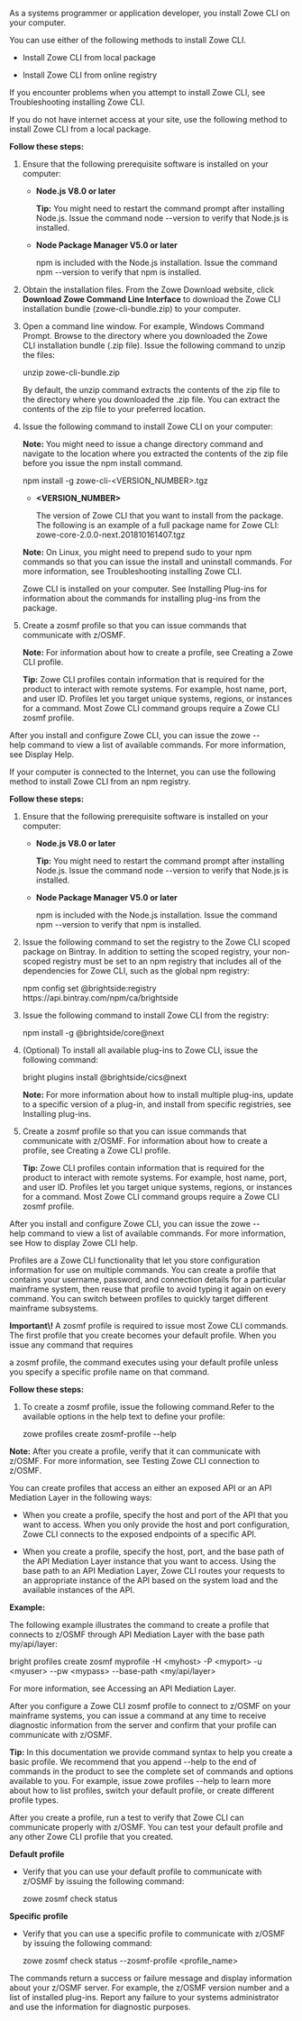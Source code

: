 <?xml version="1.0" encoding="UTF-8"?><?workdir /opt/dita-ot/out/.tmp?><?workdir-uri file:/opt/dita-ot/out/.tmp/?><?path2project ../?><?path2project-uri ../?><?path2rootmap-uri ../?><topic xmlns:ditaarch="http://dita.oasis-open.org/architecture/2005/" xmlns:dita-ot="http://dita-ot.sourceforge.net/ns/201007/dita-ot" class="- topic/topic " ditaarch:DITAArchVersion="1.2" domains="(topic hi-d) (topic ut-d) (topic indexing-d) (topic hazard-d) (topic abbrev-d) (topic pr-d) (topic sw-d) (topic ui-d)" id="installing-zowe-cli" xtrf="file:/opt/dita-ot/data/user-guide/cli-installcli.md" xtrc="topic:1;182:3"><title class="- topic/title " xtrf="file:/opt/dita-ot/data/user-guide/cli-installcli.md" xtrc="title:1;182:3">Installing Zowe CLI</title><body class="- topic/body " xtrf="file:/opt/dita-ot/data/user-guide/cli-installcli.md" xtrc="body:1;182:3"><p class="- topic/p " xtrf="file:/opt/dita-ot/data/user-guide/cli-installcli.md" xtrc="p:1;182:3">As a systems programmer or application developer, you install Zowe CLI on your computer.</p></body><topic class="- topic/topic " ditaarch:DITAArchVersion="1.2" domains="(topic hi-d) (topic ut-d) (topic indexing-d) (topic hazard-d) (topic abbrev-d) (topic pr-d) (topic sw-d) (topic ui-d)" id="methods-to-install-zowe-cli" xtrf="file:/opt/dita-ot/data/user-guide/cli-installcli.md" xtrc="topic:2;182:3"><title class="- topic/title " xtrf="file:/opt/dita-ot/data/user-guide/cli-installcli.md" xtrc="title:2;182:3">Methods to install Zowe CLI</title><body class="- topic/body " xtrf="file:/opt/dita-ot/data/user-guide/cli-installcli.md" xtrc="body:2;182:3"><p class="- topic/p " xtrf="file:/opt/dita-ot/data/user-guide/cli-installcli.md" xtrc="p:2;182:3">You can use either of the following methods to install Zowe CLI.</p><ul class="- topic/ul " xtrf="file:/opt/dita-ot/data/user-guide/cli-installcli.md" xtrc="ul:1;182:3"><li class="- topic/li " xtrf="file:/opt/dita-ot/data/user-guide/cli-installcli.md" xtrc="li:1;182:3"><p class="- topic/p " xtrf="file:/opt/dita-ot/data/user-guide/cli-installcli.md" xtrc="p:3;182:3"><xref class="- topic/xref " href="#installing-zowe-cli-from-local-package" dita-ot:orig-format="html" format="dita" xtrf="file:/opt/dita-ot/data/user-guide/cli-installcli.md" xtrc="xref:1;182:3">Install Zowe CLI from local package</xref></p></li><li class="- topic/li " xtrf="file:/opt/dita-ot/data/user-guide/cli-installcli.md" xtrc="li:2;182:3"><p class="- topic/p " xtrf="file:/opt/dita-ot/data/user-guide/cli-installcli.md" xtrc="p:4;182:3"><xref class="- topic/xref " href="#installing-zowe-cli-from-online-registry" dita-ot:orig-format="html" format="dita" xtrf="file:/opt/dita-ot/data/user-guide/cli-installcli.md" xtrc="xref:2;182:3">Install Zowe CLI from online registry</xref></p></li></ul><p class="- topic/p " xtrf="file:/opt/dita-ot/data/user-guide/cli-installcli.md" xtrc="p:5;182:3">If you encounter problems when you attempt to install Zowe CLI, see <xref class="- topic/xref " href="cba5969ad40d129cdbe2989cb8f45ebeadad6b34.md#troubleshooting-installing-zowe-cli" dita-ot:orig-format="markdown" format="dita" xtrf="file:/opt/dita-ot/data/user-guide/cli-installcli.md" xtrc="xref:3;182:3">Troubleshooting installing Zowe CLI</xref>.</p></body><topic class="- topic/topic " ditaarch:DITAArchVersion="1.2" domains="(topic hi-d) (topic ut-d) (topic indexing-d) (topic hazard-d) (topic abbrev-d) (topic pr-d) (topic sw-d) (topic ui-d)" id="installingzowe-cli-from-local-package" xtrf="file:/opt/dita-ot/data/user-guide/cli-installcli.md" xtrc="topic:3;182:3"><title class="- topic/title " xtrf="file:/opt/dita-ot/data/user-guide/cli-installcli.md" xtrc="title:3;182:3">Installing Zowe CLI from local package</title><body class="- topic/body " xtrf="file:/opt/dita-ot/data/user-guide/cli-installcli.md" xtrc="body:3;182:3"><p class="- topic/p " xtrf="file:/opt/dita-ot/data/user-guide/cli-installcli.md" xtrc="p:6;182:3">If you do not have internet access at your site, use the following method to install Zowe CLI from a local package.</p><p class="- topic/p " xtrf="file:/opt/dita-ot/data/user-guide/cli-installcli.md" xtrc="p:7;182:3"><b class="+ topic/ph hi-d/b " xtrf="file:/opt/dita-ot/data/user-guide/cli-installcli.md" xtrc="b:1;182:3">Follow these steps:</b></p><ol class="- topic/ol " xtrf="file:/opt/dita-ot/data/user-guide/cli-installcli.md" xtrc="ol:1;182:3"><li class="- topic/li " xtrf="file:/opt/dita-ot/data/user-guide/cli-installcli.md" xtrc="li:3;182:3"><p class="- topic/p " xtrf="file:/opt/dita-ot/data/user-guide/cli-installcli.md" xtrc="p:8;182:3">Ensure that the following prerequisite software is installed on your computer:</p><ul class="- topic/ul " xtrf="file:/opt/dita-ot/data/user-guide/cli-installcli.md" xtrc="ul:2;182:3"><li class="- topic/li " xtrf="file:/opt/dita-ot/data/user-guide/cli-installcli.md" xtrc="li:4;182:3"><p class="- topic/p " xtrf="file:/opt/dita-ot/data/user-guide/cli-installcli.md" xtrc="p:9;182:3"><xref class="- topic/xref " href="https://nodejs.org/en/download/" format="html" scope="external" xtrf="file:/opt/dita-ot/data/user-guide/cli-installcli.md" xtrc="xref:4;182:3"><b class="+ topic/ph hi-d/b " xtrf="file:/opt/dita-ot/data/user-guide/cli-installcli.md" xtrc="b:2;182:3">Node.js V8.0 or later</b></xref></p><p class="- topic/p " xtrf="file:/opt/dita-ot/data/user-guide/cli-installcli.md" xtrc="p:10;182:3"><b class="+ topic/ph hi-d/b " xtrf="file:/opt/dita-ot/data/user-guide/cli-installcli.md" xtrc="b:3;182:3">Tip:</b> You might need to restart the command prompt after installing Node.js. Issue the command <codeph class="+ topic/ph pr-d/codeph " xtrf="file:/opt/dita-ot/data/user-guide/cli-installcli.md" xtrc="codeph:1;182:3">node --version</codeph> to verify that Node.js is installed.</p></li><li class="- topic/li " xtrf="file:/opt/dita-ot/data/user-guide/cli-installcli.md" xtrc="li:5;182:3"><p class="- topic/p " xtrf="file:/opt/dita-ot/data/user-guide/cli-installcli.md" xtrc="p:11;182:3"><b class="+ topic/ph hi-d/b " xtrf="file:/opt/dita-ot/data/user-guide/cli-installcli.md" xtrc="b:4;182:3">Node Package Manager V5.0 or later</b></p><p class="- topic/p " xtrf="file:/opt/dita-ot/data/user-guide/cli-installcli.md" xtrc="p:12;182:3">npm is included with the Node.js installation. Issue the command <codeph class="+ topic/ph pr-d/codeph " xtrf="file:/opt/dita-ot/data/user-guide/cli-installcli.md" xtrc="codeph:2;182:3">npm --version</codeph> to verify that npm is installed.</p></li></ul></li><li class="- topic/li " xtrf="file:/opt/dita-ot/data/user-guide/cli-installcli.md" xtrc="li:6;182:3"><p class="- topic/p " xtrf="file:/opt/dita-ot/data/user-guide/cli-installcli.md" xtrc="p:13;182:3">Obtain the installation files. From the Zowe <xref class="- topic/xref " href="https://zowe.org/download/" format="html" scope="external" xtrf="file:/opt/dita-ot/data/user-guide/cli-installcli.md" xtrc="xref:5;182:3">Download</xref> website, click <b class="+ topic/ph hi-d/b " xtrf="file:/opt/dita-ot/data/user-guide/cli-installcli.md" xtrc="b:5;182:3">Download Zowe Command Line Interface</b> to download the Zowe CLI installation bundle (<codeph class="+ topic/ph pr-d/codeph " xtrf="file:/opt/dita-ot/data/user-guide/cli-installcli.md" xtrc="codeph:3;182:3">zowe-cli-bundle.zip</codeph>) to your computer.</p></li><li class="- topic/li " xtrf="file:/opt/dita-ot/data/user-guide/cli-installcli.md" xtrc="li:7;182:3"><p class="- topic/p " xtrf="file:/opt/dita-ot/data/user-guide/cli-installcli.md" xtrc="p:14;182:3">Open a command line window. For example, Windows Command Prompt. Browse to the directory where you downloaded the Zowe CLI installation bundle (.zip file). Issue the following command to unzip the files:</p><codeblock class="+ topic/pre pr-d/codeblock " xml:space="preserve" xtrf="file:/opt/dita-ot/data/user-guide/cli-installcli.md" xtrc="codeblock:1;182:3">unzip zowe-cli-bundle.zip</codeblock><p class="- topic/p " xtrf="file:/opt/dita-ot/data/user-guide/cli-installcli.md" xtrc="p:15;182:3">By default, the unzip command extracts the contents of the zip file to the directory where you downloaded the .zip file. You can extract the contents of the zip file to your preferred location.</p></li><li class="- topic/li " xtrf="file:/opt/dita-ot/data/user-guide/cli-installcli.md" xtrc="li:8;182:3"><p class="- topic/p " xtrf="file:/opt/dita-ot/data/user-guide/cli-installcli.md" xtrc="p:16;182:3">Issue the following command to install Zowe CLI on your computer:</p><p class="- topic/p " xtrf="file:/opt/dita-ot/data/user-guide/cli-installcli.md" xtrc="p:17;182:3"><b class="+ topic/ph hi-d/b " xtrf="file:/opt/dita-ot/data/user-guide/cli-installcli.md" xtrc="b:6;182:3">Note:</b> You might need to issue a change directory command and navigate to the location where you extracted the contents of the zip file before you issue the <codeph class="+ topic/ph pr-d/codeph " xtrf="file:/opt/dita-ot/data/user-guide/cli-installcli.md" xtrc="codeph:4;182:3">npm install</codeph> command.</p><codeblock class="+ topic/pre pr-d/codeblock " xml:space="preserve" xtrf="file:/opt/dita-ot/data/user-guide/cli-installcli.md" xtrc="codeblock:2;182:3">npm install -g zowe-cli-&lt;VERSION_NUMBER&gt;.tgz </codeblock><ul class="- topic/ul " xtrf="file:/opt/dita-ot/data/user-guide/cli-installcli.md" xtrc="ul:3;182:3"><li class="- topic/li " xtrf="file:/opt/dita-ot/data/user-guide/cli-installcli.md" xtrc="li:9;182:3"><p class="- topic/p " xtrf="file:/opt/dita-ot/data/user-guide/cli-installcli.md" xtrc="p:18;182:3"><b class="+ topic/ph hi-d/b " xtrf="file:/opt/dita-ot/data/user-guide/cli-installcli.md" xtrc="b:7;182:3">&lt;VERSION_NUMBER&gt;</b></p><p class="- topic/p " xtrf="file:/opt/dita-ot/data/user-guide/cli-installcli.md" xtrc="p:19;182:3">The version of Zowe CLI that you want to install from the package. The following is an example of a full package name for Zowe CLI: <codeph class="+ topic/ph pr-d/codeph " xtrf="file:/opt/dita-ot/data/user-guide/cli-installcli.md" xtrc="codeph:5;182:3">zowe-core-2.0.0-next.201810161407.tgz</codeph></p></li></ul><p class="- topic/p " xtrf="file:/opt/dita-ot/data/user-guide/cli-installcli.md" xtrc="p:20;182:3"><b class="+ topic/ph hi-d/b " xtrf="file:/opt/dita-ot/data/user-guide/cli-installcli.md" xtrc="b:8;182:3">Note:</b> On Linux, you might need to prepend <codeph class="+ topic/ph pr-d/codeph " xtrf="file:/opt/dita-ot/data/user-guide/cli-installcli.md" xtrc="codeph:6;182:3">sudo</codeph> to your <codeph class="+ topic/ph pr-d/codeph " xtrf="file:/opt/dita-ot/data/user-guide/cli-installcli.md" xtrc="codeph:7;182:3">npm</codeph> commands so that you can issue the install and uninstall commands. For more information, see <xref class="- topic/xref " href="cba5969ad40d129cdbe2989cb8f45ebeadad6b34.md#troubleshooting-installing-zowe-cli" dita-ot:orig-format="markdown" format="dita" xtrf="file:/opt/dita-ot/data/user-guide/cli-installcli.md" xtrc="xref:6;182:3">Troubleshooting installing Zowe CLI</xref>.</p><p class="- topic/p " xtrf="file:/opt/dita-ot/data/user-guide/cli-installcli.md" xtrc="p:21;182:3">Zowe CLI is installed on your computer. See <xref class="- topic/xref " href="1a6c3f0d9fa63ea1a1cf6e1213445ad34ae850b4.md" dita-ot:orig-format="markdown" format="dita" xtrf="file:/opt/dita-ot/data/user-guide/cli-installcli.md" xtrc="xref:7;182:3">Installing Plug-ins</xref> for information about the commands for installing plug-ins from the package.</p></li><li class="- topic/li " xtrf="file:/opt/dita-ot/data/user-guide/cli-installcli.md" xtrc="li:10;182:3"><p class="- topic/p " xtrf="file:/opt/dita-ot/data/user-guide/cli-installcli.md" xtrc="p:22;182:3">Create a <codeph class="+ topic/ph pr-d/codeph " xtrf="file:/opt/dita-ot/data/user-guide/cli-installcli.md" xtrc="codeph:8;182:3">zosmf</codeph> profile so that you can issue commands that communicate with z/OSMF.</p><p class="- topic/p " xtrf="file:/opt/dita-ot/data/user-guide/cli-installcli.md" xtrc="p:23;182:3"><b class="+ topic/ph hi-d/b " xtrf="file:/opt/dita-ot/data/user-guide/cli-installcli.md" xtrc="b:9;182:3">Note:</b> For information about how to create a profile, see <xref class="- topic/xref " href="#creating-a-zowe-cli-profile" dita-ot:orig-format="html" format="dita" xtrf="file:/opt/dita-ot/data/user-guide/cli-installcli.md" xtrc="xref:8;182:3">Creating a Zowe CLI profile</xref>.</p><p class="- topic/p " xtrf="file:/opt/dita-ot/data/user-guide/cli-installcli.md" xtrc="p:24;182:3"><b class="+ topic/ph hi-d/b " xtrf="file:/opt/dita-ot/data/user-guide/cli-installcli.md" xtrc="b:10;182:3">Tip:</b> Zowe CLI profiles contain information that is required for the product to interact with remote systems. For example, host name, port, and user ID. Profiles let you target unique systems, regions, or instances for a command. Most Zowe CLI <xref class="- topic/xref " href="0feb8859f6145a73135386a23ea7a02468bc4823.md#zowe-cli-command-groups" dita-ot:orig-format="markdown" format="dita" xtrf="file:/opt/dita-ot/data/user-guide/cli-installcli.md" xtrc="xref:9;182:3">command groups</xref> require a Zowe CLI <codeph class="+ topic/ph pr-d/codeph " xtrf="file:/opt/dita-ot/data/user-guide/cli-installcli.md" xtrc="codeph:9;182:3">zosmf</codeph> profile.</p></li></ol><p class="- topic/p " xtrf="file:/opt/dita-ot/data/user-guide/cli-installcli.md" xtrc="p:25;182:3">After you install and configure Zowe CLI, you can issue the <codeph class="+ topic/ph pr-d/codeph " xtrf="file:/opt/dita-ot/data/user-guide/cli-installcli.md" xtrc="codeph:10;182:3">zowe --help</codeph> command to view a list of available commands. For more information, see <xref class="- topic/xref " href="0feb8859f6145a73135386a23ea7a02468bc4823.md#displaying-zowe-cli-help" dita-ot:orig-format="markdown" format="dita" xtrf="file:/opt/dita-ot/data/user-guide/cli-installcli.md" xtrc="xref:10;182:3">Display Help</xref>.</p></body></topic><topic class="- topic/topic " ditaarch:DITAArchVersion="1.2" domains="(topic hi-d) (topic ut-d) (topic indexing-d) (topic hazard-d) (topic abbrev-d) (topic pr-d) (topic sw-d) (topic ui-d)" id="installing-zowe-cli-from-online-registry" xtrf="file:/opt/dita-ot/data/user-guide/cli-installcli.md" xtrc="topic:4;182:3"><title class="- topic/title " xtrf="file:/opt/dita-ot/data/user-guide/cli-installcli.md" xtrc="title:4;182:3">Installing Zowe CLI from online registry</title><body class="- topic/body " xtrf="file:/opt/dita-ot/data/user-guide/cli-installcli.md" xtrc="body:4;182:3"><p class="- topic/p " xtrf="file:/opt/dita-ot/data/user-guide/cli-installcli.md" xtrc="p:26;182:3">If your computer is connected to the Internet, you can use the following method to install Zowe CLI from an npm registry.</p><p class="- topic/p " xtrf="file:/opt/dita-ot/data/user-guide/cli-installcli.md" xtrc="p:27;182:3"><b class="+ topic/ph hi-d/b " xtrf="file:/opt/dita-ot/data/user-guide/cli-installcli.md" xtrc="b:11;182:3">Follow these steps:</b></p><ol class="- topic/ol " xtrf="file:/opt/dita-ot/data/user-guide/cli-installcli.md" xtrc="ol:2;182:3"><li class="- topic/li " xtrf="file:/opt/dita-ot/data/user-guide/cli-installcli.md" xtrc="li:11;182:3"><p class="- topic/p " xtrf="file:/opt/dita-ot/data/user-guide/cli-installcli.md" xtrc="p:28;182:3">Ensure that the following prerequisite software is installed on your computer:</p><ul class="- topic/ul " xtrf="file:/opt/dita-ot/data/user-guide/cli-installcli.md" xtrc="ul:4;182:3"><li class="- topic/li " xtrf="file:/opt/dita-ot/data/user-guide/cli-installcli.md" xtrc="li:12;182:3"><p class="- topic/p " xtrf="file:/opt/dita-ot/data/user-guide/cli-installcli.md" xtrc="p:29;182:3"><xref class="- topic/xref " href="https://nodejs.org/en/download/" format="html" scope="external" xtrf="file:/opt/dita-ot/data/user-guide/cli-installcli.md" xtrc="xref:11;182:3"><b class="+ topic/ph hi-d/b " xtrf="file:/opt/dita-ot/data/user-guide/cli-installcli.md" xtrc="b:12;182:3">Node.js V8.0 or later</b></xref></p><p class="- topic/p " xtrf="file:/opt/dita-ot/data/user-guide/cli-installcli.md" xtrc="p:30;182:3"><b class="+ topic/ph hi-d/b " xtrf="file:/opt/dita-ot/data/user-guide/cli-installcli.md" xtrc="b:13;182:3">Tip:</b> You might need to restart the command prompt after installing Node.js. Issue the command <codeph class="+ topic/ph pr-d/codeph " xtrf="file:/opt/dita-ot/data/user-guide/cli-installcli.md" xtrc="codeph:11;182:3">node --version</codeph> to verify that Node.js is installed.</p></li><li class="- topic/li " xtrf="file:/opt/dita-ot/data/user-guide/cli-installcli.md" xtrc="li:13;182:3"><p class="- topic/p " xtrf="file:/opt/dita-ot/data/user-guide/cli-installcli.md" xtrc="p:31;182:3"><b class="+ topic/ph hi-d/b " xtrf="file:/opt/dita-ot/data/user-guide/cli-installcli.md" xtrc="b:14;182:3">Node Package Manager V5.0 or later</b></p><p class="- topic/p " xtrf="file:/opt/dita-ot/data/user-guide/cli-installcli.md" xtrc="p:32;182:3">npm is included with the Node.js installation. Issue the command <codeph class="+ topic/ph pr-d/codeph " xtrf="file:/opt/dita-ot/data/user-guide/cli-installcli.md" xtrc="codeph:12;182:3">npm --version</codeph> to verify that npm is installed.</p></li></ul></li><li class="- topic/li " xtrf="file:/opt/dita-ot/data/user-guide/cli-installcli.md" xtrc="li:14;182:3"><p class="- topic/p " xtrf="file:/opt/dita-ot/data/user-guide/cli-installcli.md" xtrc="p:33;182:3">Issue the following command to set the registry to the Zowe CLI scoped package on Bintray. In addition to setting the scoped registry, your non-scoped registry must be set to an npm registry that includes all of the dependencies for Zowe CLI, such as the global npm registry:</p><codeblock class="+ topic/pre pr-d/codeblock " xml:space="preserve" xtrf="file:/opt/dita-ot/data/user-guide/cli-installcli.md" xtrc="codeblock:3;182:3">npm config set @brightside:registry https://api.bintray.com/npm/ca/brightside</codeblock></li><li class="- topic/li " xtrf="file:/opt/dita-ot/data/user-guide/cli-installcli.md" xtrc="li:15;182:3"><p class="- topic/p " xtrf="file:/opt/dita-ot/data/user-guide/cli-installcli.md" xtrc="p:34;182:3">Issue the following command to install Zowe CLI from the registry:</p><codeblock class="+ topic/pre pr-d/codeblock " xml:space="preserve" xtrf="file:/opt/dita-ot/data/user-guide/cli-installcli.md" xtrc="codeblock:4;182:3">npm install -g @brightside/core@next</codeblock></li><li class="- topic/li " xtrf="file:/opt/dita-ot/data/user-guide/cli-installcli.md" xtrc="li:16;182:3"><p class="- topic/p " xtrf="file:/opt/dita-ot/data/user-guide/cli-installcli.md" xtrc="p:35;182:3">(Optional) To install all available plug-ins to Zowe CLI, issue the following command:</p><codeblock class="+ topic/pre pr-d/codeblock " xml:space="preserve" xtrf="file:/opt/dita-ot/data/user-guide/cli-installcli.md" xtrc="codeblock:5;182:3">bright plugins install @brightside/cics@next</codeblock><p class="- topic/p " xtrf="file:/opt/dita-ot/data/user-guide/cli-installcli.md" xtrc="p:36;182:3"><b class="+ topic/ph hi-d/b " xtrf="file:/opt/dita-ot/data/user-guide/cli-installcli.md" xtrc="b:15;182:3">Note:</b> For more information about how to install multiple plug-ins, update to a specific version of a plug-in, and install from specific registries, see <xref class="- topic/xref " href="1a6c3f0d9fa63ea1a1cf6e1213445ad34ae850b4.md" dita-ot:orig-format="markdown" format="dita" xtrf="file:/opt/dita-ot/data/user-guide/cli-installcli.md" xtrc="xref:12;182:3">Installing plug-ins</xref>.</p></li><li class="- topic/li " xtrf="file:/opt/dita-ot/data/user-guide/cli-installcli.md" xtrc="li:17;182:3"><p class="- topic/p " xtrf="file:/opt/dita-ot/data/user-guide/cli-installcli.md" xtrc="p:37;182:3">Create a <codeph class="+ topic/ph pr-d/codeph " xtrf="file:/opt/dita-ot/data/user-guide/cli-installcli.md" xtrc="codeph:13;182:3">zosmf</codeph> profile so that you can issue commands that communicate with z/OSMF. For information about how to create a profile, see <xref class="- topic/xref " href="#creating-a-zowe-cli-profile" dita-ot:orig-format="html" format="dita" xtrf="file:/opt/dita-ot/data/user-guide/cli-installcli.md" xtrc="xref:13;182:3">Creating a Zowe CLI profile</xref>.</p><p class="- topic/p " xtrf="file:/opt/dita-ot/data/user-guide/cli-installcli.md" xtrc="p:38;182:3"><b class="+ topic/ph hi-d/b " xtrf="file:/opt/dita-ot/data/user-guide/cli-installcli.md" xtrc="b:16;182:3">Tip:</b> Zowe CLI profiles contain information that is required for the product to interact with remote systems. For example, host name, port, and user ID. Profiles let you target unique systems, regions, or instances for a command. Most Zowe CLI <xref class="- topic/xref " href="0feb8859f6145a73135386a23ea7a02468bc4823.md#zowe-cli-command-groups" dita-ot:orig-format="markdown" format="dita" xtrf="file:/opt/dita-ot/data/user-guide/cli-installcli.md" xtrc="xref:14;182:3">command groups</xref> require a Zowe CLI <codeph class="+ topic/ph pr-d/codeph " xtrf="file:/opt/dita-ot/data/user-guide/cli-installcli.md" xtrc="codeph:14;182:3">zosmf</codeph> profile.</p></li></ol><p class="- topic/p " xtrf="file:/opt/dita-ot/data/user-guide/cli-installcli.md" xtrc="p:39;182:3">After you install and configure Zowe CLI, you can issue the <codeph class="+ topic/ph pr-d/codeph " xtrf="file:/opt/dita-ot/data/user-guide/cli-installcli.md" xtrc="codeph:15;182:3">zowe --help</codeph> command to view a list of available commands. For more information, see <xref class="- topic/xref " href="0feb8859f6145a73135386a23ea7a02468bc4823.md#displaying-zowe-cli-help" dita-ot:orig-format="markdown" format="dita" xtrf="file:/opt/dita-ot/data/user-guide/cli-installcli.md" xtrc="xref:15;182:3">How to display Zowe CLI help</xref>.</p></body></topic></topic><topic class="- topic/topic " ditaarch:DITAArchVersion="1.2" domains="(topic hi-d) (topic ut-d) (topic indexing-d) (topic hazard-d) (topic abbrev-d) (topic pr-d) (topic sw-d) (topic ui-d)" id="creating-a-zowe-cli-profile" xtrf="file:/opt/dita-ot/data/user-guide/cli-installcli.md" xtrc="topic:5;182:3"><title class="- topic/title " xtrf="file:/opt/dita-ot/data/user-guide/cli-installcli.md" xtrc="title:5;182:3">Creating a Zowe CLI profile</title><body class="- topic/body " xtrf="file:/opt/dita-ot/data/user-guide/cli-installcli.md" xtrc="body:5;182:3"><p class="- topic/p " xtrf="file:/opt/dita-ot/data/user-guide/cli-installcli.md" xtrc="p:40;182:3">Profiles are a Zowe CLI functionality that let you store configuration information for use on multiple commands. You can create a profile that contains your username, password, and connection details for a particular mainframe system, then reuse that profile to avoid typing it again on every command. You can switch between profiles to quickly target different mainframe subsystems.</p><p class="- topic/p " xtrf="file:/opt/dita-ot/data/user-guide/cli-installcli.md" xtrc="p:41;182:3"><b class="+ topic/ph hi-d/b " xtrf="file:/opt/dita-ot/data/user-guide/cli-installcli.md" xtrc="b:17;182:3">Important\!</b> A <codeph class="+ topic/ph pr-d/codeph " xtrf="file:/opt/dita-ot/data/user-guide/cli-installcli.md" xtrc="codeph:16;182:3">zosmf</codeph> profile is required to issue most Zowe CLI commands. The first profile that you create becomes your default profile. When you issue any command that requires
a <codeph class="+ topic/ph pr-d/codeph " xtrf="file:/opt/dita-ot/data/user-guide/cli-installcli.md" xtrc="codeph:17;182:3">zosmf</codeph> profile, the command executes using your default profile
unless you specify a specific profile name on that command.</p><p class="- topic/p " xtrf="file:/opt/dita-ot/data/user-guide/cli-installcli.md" xtrc="p:42;182:3"><b class="+ topic/ph hi-d/b " xtrf="file:/opt/dita-ot/data/user-guide/cli-installcli.md" xtrc="b:18;182:3">Follow these steps:</b></p><ol class="- topic/ol " xtrf="file:/opt/dita-ot/data/user-guide/cli-installcli.md" xtrc="ol:3;182:3"><li class="- topic/li " xtrf="file:/opt/dita-ot/data/user-guide/cli-installcli.md" xtrc="li:18;182:3"><p class="- topic/p " xtrf="file:/opt/dita-ot/data/user-guide/cli-installcli.md" xtrc="p:43;182:3">To create a <codeph class="+ topic/ph pr-d/codeph " xtrf="file:/opt/dita-ot/data/user-guide/cli-installcli.md" xtrc="codeph:18;182:3">zosmf</codeph> profile, issue the following command.<?linebreak?>Refer to the available options in the help text to define your profile:</p><codeblock class="+ topic/pre pr-d/codeblock " xml:space="preserve" xtrf="file:/opt/dita-ot/data/user-guide/cli-installcli.md" xtrc="codeblock:6;182:3">zowe profiles create zosmf-profile --help</codeblock></li></ol><p class="- topic/p " xtrf="file:/opt/dita-ot/data/user-guide/cli-installcli.md" xtrc="p:44;182:3"><b class="+ topic/ph hi-d/b " xtrf="file:/opt/dita-ot/data/user-guide/cli-installcli.md" xtrc="b:19;182:3">Note:</b> After you create a profile, verify that it can communicate with z/OSMF. For more information, see <xref class="- topic/xref " href="#testing-zowe-cli-connection-to-zosmf" dita-ot:orig-format="html" format="dita" xtrf="file:/opt/dita-ot/data/user-guide/cli-installcli.md" xtrc="xref:16;182:3">Testing Zowe CLI connection to z/OSMF</xref>.</p></body><topic class="- topic/topic " ditaarch:DITAArchVersion="1.2" domains="(topic hi-d) (topic ut-d) (topic indexing-d) (topic hazard-d) (topic abbrev-d) (topic pr-d) (topic sw-d) (topic ui-d)" id="creating-a-profile-to-access-an-api-mediation-layer" xtrf="file:/opt/dita-ot/data/user-guide/cli-installcli.md" xtrc="topic:6;182:3"><title class="- topic/title " xtrf="file:/opt/dita-ot/data/user-guide/cli-installcli.md" xtrc="title:6;182:3">Creating a profile to access an API Mediation Layer</title><body class="- topic/body " xtrf="file:/opt/dita-ot/data/user-guide/cli-installcli.md" xtrc="body:6;182:3"><p class="- topic/p " xtrf="file:/opt/dita-ot/data/user-guide/cli-installcli.md" xtrc="p:45;182:3">You can create profiles that access an either an exposed API or an API Mediation Layer in the following ways:</p><ul class="- topic/ul " xtrf="file:/opt/dita-ot/data/user-guide/cli-installcli.md" xtrc="ul:5;182:3"><li class="- topic/li " xtrf="file:/opt/dita-ot/data/user-guide/cli-installcli.md" xtrc="li:19;182:3"><p class="- topic/p " xtrf="file:/opt/dita-ot/data/user-guide/cli-installcli.md" xtrc="p:46;182:3">When you create a profile, specify the host and port of the API that you want to access. When you only provide the host and port configuration, Zowe CLI connects to the exposed endpoints of a specific API.</p></li><li class="- topic/li " xtrf="file:/opt/dita-ot/data/user-guide/cli-installcli.md" xtrc="li:20;182:3"><p class="- topic/p " xtrf="file:/opt/dita-ot/data/user-guide/cli-installcli.md" xtrc="p:47;182:3">When you create a profile, specify the host, port, and the base path of the API Mediation Layer instance that you want to access. Using the base path to an API Mediation Layer, Zowe CLI routes your requests to an appropriate instance of the API based on the system load and the available instances of the API.</p></li></ul><p class="- topic/p " xtrf="file:/opt/dita-ot/data/user-guide/cli-installcli.md" xtrc="p:48;182:3"><b class="+ topic/ph hi-d/b " xtrf="file:/opt/dita-ot/data/user-guide/cli-installcli.md" xtrc="b:20;182:3">Example:</b></p><p class="- topic/p " xtrf="file:/opt/dita-ot/data/user-guide/cli-installcli.md" xtrc="p:49;182:3">The following example illustrates the command to create a profile that connects to z/OSMF through API Mediation Layer with the base path <codeph class="+ topic/ph pr-d/codeph " xtrf="file:/opt/dita-ot/data/user-guide/cli-installcli.md" xtrc="codeph:19;182:3">my/api/layer</codeph>:</p><codeblock class="+ topic/pre pr-d/codeblock " xml:space="preserve" xtrf="file:/opt/dita-ot/data/user-guide/cli-installcli.md" xtrc="codeblock:7;182:3">bright profiles create zosmf myprofile -H &lt;myhost&gt; -P &lt;myport&gt; -u &lt;myuser&gt; --pw &lt;mypass&gt; --base-path &lt;my/api/layer&gt;</codeblock><p class="- topic/p " xtrf="file:/opt/dita-ot/data/user-guide/cli-installcli.md" xtrc="p:50;182:3">For more information, see <xref class="- topic/xref " href="0feb8859f6145a73135386a23ea7a02468bc4823.md#accessing-an-api-mediation-layer" dita-ot:orig-format="markdown" format="dita" xtrf="file:/opt/dita-ot/data/user-guide/cli-installcli.md" xtrc="xref:17;182:3">Accessing an API Mediation Layer</xref>.</p></body></topic></topic><topic class="- topic/topic " ditaarch:DITAArchVersion="1.2" domains="(topic hi-d) (topic ut-d) (topic indexing-d) (topic hazard-d) (topic abbrev-d) (topic pr-d) (topic sw-d) (topic ui-d)" id="testing-zowe-cli-connection-to-zosmf" xtrf="file:/opt/dita-ot/data/user-guide/cli-installcli.md" xtrc="topic:7;182:3"><title class="- topic/title " xtrf="file:/opt/dita-ot/data/user-guide/cli-installcli.md" xtrc="title:7;182:3">Testing Zowe CLI connection to z/OSMF</title><body class="- topic/body " xtrf="file:/opt/dita-ot/data/user-guide/cli-installcli.md" xtrc="body:7;182:3"><p class="- topic/p " xtrf="file:/opt/dita-ot/data/user-guide/cli-installcli.md" xtrc="p:51;182:3">After you configure a Zowe CLI <codeph class="+ topic/ph pr-d/codeph " xtrf="file:/opt/dita-ot/data/user-guide/cli-installcli.md" xtrc="codeph:20;182:3">zosmf</codeph> profile to connect to z/OSMF on your mainframe systems, you can issue a command at any time to receive diagnostic information from the server and confirm that your profile can communicate with z/OSMF.</p><p class="- topic/p " xtrf="file:/opt/dita-ot/data/user-guide/cli-installcli.md" xtrc="p:52;182:3"><b class="+ topic/ph hi-d/b " xtrf="file:/opt/dita-ot/data/user-guide/cli-installcli.md" xtrc="b:21;182:3">Tip:</b> In this documentation we provide command syntax to help you create a basic profile. We recommend that you append <codeph class="+ topic/ph pr-d/codeph " xtrf="file:/opt/dita-ot/data/user-guide/cli-installcli.md" xtrc="codeph:21;182:3">--help</codeph> to the end of commands in the product to see the complete set of commands and options available to you. For example, issue <codeph class="+ topic/ph pr-d/codeph " xtrf="file:/opt/dita-ot/data/user-guide/cli-installcli.md" xtrc="codeph:22;182:3">zowe profiles --help</codeph> to learn more about how to list profiles, switch your default profile, or create different profile types.</p><p class="- topic/p " xtrf="file:/opt/dita-ot/data/user-guide/cli-installcli.md" xtrc="p:53;182:3">After you create a profile, run a test to verify that Zowe CLI can communicate properly with z/OSMF. You can test your default profile and any other Zowe CLI profile that you created.</p><p class="- topic/p " xtrf="file:/opt/dita-ot/data/user-guide/cli-installcli.md" xtrc="p:54;182:3"><b class="+ topic/ph hi-d/b " xtrf="file:/opt/dita-ot/data/user-guide/cli-installcli.md" xtrc="b:22;182:3">Default profile</b></p><ul class="- topic/ul " xtrf="file:/opt/dita-ot/data/user-guide/cli-installcli.md" xtrc="ul:6;182:3"><li class="- topic/li " xtrf="file:/opt/dita-ot/data/user-guide/cli-installcli.md" xtrc="li:21;182:3"><p class="- topic/p " xtrf="file:/opt/dita-ot/data/user-guide/cli-installcli.md" xtrc="p:55;182:3">Verify that you can use your default profile to communicate with z/OSMF by issuing the following command:</p><codeblock class="+ topic/pre pr-d/codeblock " xml:space="preserve" xtrf="file:/opt/dita-ot/data/user-guide/cli-installcli.md" xtrc="codeblock:8;182:3">zowe zosmf check status</codeblock></li></ul><p class="- topic/p " xtrf="file:/opt/dita-ot/data/user-guide/cli-installcli.md" xtrc="p:56;182:3"><b class="+ topic/ph hi-d/b " xtrf="file:/opt/dita-ot/data/user-guide/cli-installcli.md" xtrc="b:23;182:3">Specific profile</b></p><ul class="- topic/ul " xtrf="file:/opt/dita-ot/data/user-guide/cli-installcli.md" xtrc="ul:7;182:3"><li class="- topic/li " xtrf="file:/opt/dita-ot/data/user-guide/cli-installcli.md" xtrc="li:22;182:3"><p class="- topic/p " xtrf="file:/opt/dita-ot/data/user-guide/cli-installcli.md" xtrc="p:57;182:3">Verify that you can use a specific profile to communicate with
z/OSMF by issuing the following command: </p><codeblock class="+ topic/pre pr-d/codeblock " xml:space="preserve" xtrf="file:/opt/dita-ot/data/user-guide/cli-installcli.md" xtrc="codeblock:9;182:3">zowe zosmf check status --zosmf-profile &lt;profile_name&gt;</codeblock></li></ul><p class="- topic/p " xtrf="file:/opt/dita-ot/data/user-guide/cli-installcli.md" xtrc="p:58;182:3">The commands return a success or failure message and display information about your z/OSMF server. For example, the z/OSMF version number and a list of installed plug-ins. Report any failure to your systems administrator and use the information for diagnostic purposes.</p></body></topic></topic>